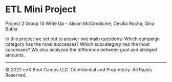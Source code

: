 # ETL Mini Project

Project 2 Group 13 Write Up – Alison McCondichie, Cecilia Rocha, Gina Butler

 In this project we set out to answer two main questions: 
 Which campaign category has the most successes? Which subcategory has the most successes? 
 We also analyzed the difference between goal and pledged amounts.

---

© 2022 edX Boot Camps LLC. Confidential and Proprietary. All Rights Reserved.
